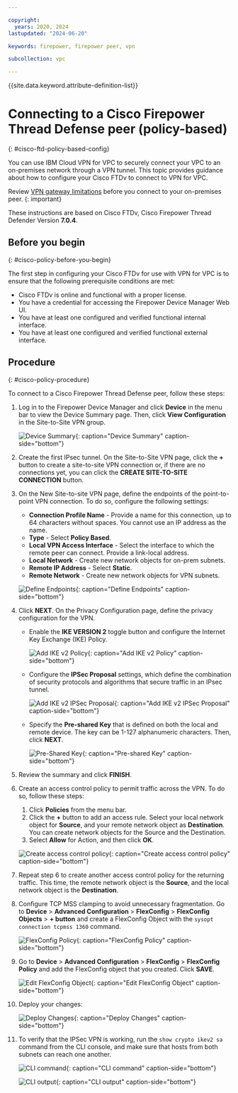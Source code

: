 ```yaml
---

copyright:
  years: 2020, 2024
lastupdated: "2024-06-20"

keywords: firepower, firepower peer, vpn

subcollection: vpc

---
```


{{site.data.keyword.attribute-definition-list}}

# Connecting to a Cisco Firepower Thread Defense peer (policy-based)
{: #cisco-ftd-policy-based-config}

You can use IBM Cloud VPN for VPC to securely connect your VPC to an on-premises network through a VPN tunnel. This topic provides guidance about how to configure your Cisco FTDv to connect to VPN for VPC.

Review [VPN gateway limitations](/docs/vpc?topic=vpc-vpn-limitations) before you connect to your on-premises peer.
{: important}

These instructions are based on Cisco FTDv, Cisco Firepower Thread Defender Version **7.0.4**.

## Before you begin
{: #cisco-policy-before-you-begin}

The first step in configuring your Cisco FTDv for use with VPN for VPC is to ensure that the following prerequisite conditions are met:

- Cisco FTDv is online and functional with a proper license.
- You have a credential for accessing the Firepower Device Manager Web UI.
- You have at least one configured and verified functional internal interface.
- You have at least one configured and verified functional external interface.

## Procedure
{: #cisco-policy-procedure}

To connect to a Cisco Firepower Thread Defense peer, follow these steps:

1. Log in to the Firepower Device Manager and click **Device** in the menu bar to view the Device Summary page. Then, click **View Configuration** in the Site-to-Site VPN group.

   ![Device Summary](images/vpn-device-summary.png){: caption="Device Summary" caption-side="bottom"}

1. Create the first IPsec tunnel. On the Site-to-Site VPN page, click the **+** button to create a site-to-site VPN connection or, if there are no connections yet, you can click the **CREATE SITE-TO-SITE CONNECTION** button.

1. On the New Site-to-site VPN page, define the endpoints of the point-to-point VPN connection. To do so, configure the following settings:

   - **Connection Profile Name** - Provide a name for this connection, up to 64 characters without spaces. You cannot use an IP address as the name.
   - **Type** - Select **Policy Based**.
   - **Local VPN Access Interface** - Select the interface to which the remote peer can connect. Provide a link-local address.
   - **Local Network** - Create new network objects for on-prem subnets.
   - **Remote IP Address** - Select **Static**.
   - **Remote Network** - Create new network objects for VPN subnets.

   ![Define Endpoints](images/vpn-define-endpoints-policy.png){: caption="Define Endpoints" caption-side="bottom"}

1. Click **NEXT**. On the Privacy Configuration page, define the privacy configuration for the VPN.

   * Enable the **IKE VERSION 2** toggle button and configure the Internet Key Exchange (IKE) Policy.

      ![Add IKE v2 Policy](images/vpn-add-ike-v2-policy2.png){: caption="Add IKE v2 Policy" caption-side="bottom"}

   * Configure the **IPSec Proposal** settings, which define the combination of security protocols and algorithms that secure traffic in an IPsec tunnel.

      ![Add IKE v2 IPSec Proposal](images/vpn-add-ike-v2-ipsec-proposal2.png){: caption="Add IKE v2 IPSec Proposal" caption-side="bottom"}

   * Specify the **Pre-shared Key** that is defined on both the local and remote device. The key can be 1-127 alphanumeric characters. Then, click **NEXT**.

      ![Pre-Shared Key](images/vpn-pre-shared-key2.png){: caption="Pre-shared Key" caption-side="bottom"}

1. Review the summary and click **FINISH**.

1. Create an access control policy to permit traffic across the VPN. To do so, follow these steps:

      1. Click **Policies** from the menu bar.
      1. Click the **+** button to add an access rule. Select your local network object for **Source**, and your remote network object as **Destination**. You can create network objects for the Source and the Destination.
      1. Select **Allow** for Action, and then click **OK**.

   ![Create access control policy](images/vpn-add-access-rule2.png){: caption="Create access control policy" caption-side="bottom"}

1. Repeat step 6 to create another access control policy for the returning traffic. This time, the remote network object is the **Source**, and the local network object is the **Destination**.

1. Configure TCP MSS clamping to avoid unnecessary fragmentation. Go to **Device** > **Advanced Configuration** > **FlexConfig** > **FlexConfig Objects** > **+ button** and create a FlexConfig Object with the `sysopt connection tcpmss 1360` command.

   ![FlexConfig Policy](images/vpn-flexconfig-policy.png){: caption="FlexConfig Policy" caption-side="bottom"}

1. Go to **Device** > **Advanced Configuration** > **FlexConfig** > **FlexConfig Policy** and add the FlexConfig object that you created. Click **SAVE**.

   ![Edit FlexConfig Object](images/vpn-edit-flexconfig-object.png){: caption="Edit FlexConfig Object" caption-side="bottom"}

1. Deploy your changes:

   ![Deploy Changes](images/vpn-pending-changes2.png){: caption="Deploy Changes" caption-side="bottom"}

1. To verify that the IPSec VPN is working, run the `show crypto ikev2 sa` command from the CLI console, and make sure that hosts from both subnets can reach one another.

   ![CLI command](images/vpn-cli-console-policy.png){: caption="CLI command" caption-side="bottom"}

   ![CLI output](images/vpn-cli-output2.png){: caption="CLI output" caption-side="bottom"}
